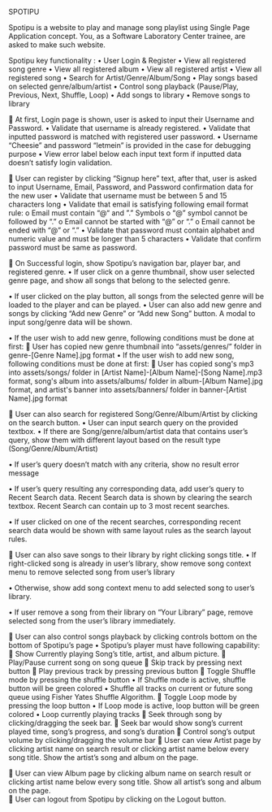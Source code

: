 

SPOTIPU

Spotipu is a website to play and manage song playlist using Single Page Application concept. You, as a Software Laboratory Center trainee, are asked to make such website. 

Spotipu key functionality :
•	User Login & Register
•	View all registered song genre
•	View all registered album
•	View all registered artist
•	View all registered song
•	Search for Artist/Genre/Album/Song
•	Play songs based on selected genre/album/artist
•	Control song playback (Pause/Play, Previous, Next, Shuffle, Loop)
•	Add songs to library
•	Remove songs to library



	At first, Login page is shown, user is asked to input their Username and Password.
•	Validate that username is already registered.
•	Validate that inputted password is matched with registered user password.
•	Username “Cheesie” and password “letmein” is provided in the case for debugging purpose 
•	View error label below each input  text form if inputted data doesn’t satisfy login validation.
 

 
	User can register by clicking “Signup here” text, after that, user is asked to input Username, Email, Password, and Password confirmation data for the new user
•	Validate that username must be between 5 and 15 characters long
•	Validate that email is satisfying following email format rule:
o	Email must contain “@“ and ”.”  Symbols
o	“@” symbol cannot be followed by  “.”
o	Email cannot be started with “@” or “.”
o	Email cannot be ended with “@” or “.”
•	Validate that password must contain alphabet and numeric value and must be longer than 5 characters
•	Validate that confirm password must be same as password.
 
 
	On Successful login, show Spotipu’s navigation bar, player bar, and registered genre.
•	If user click on a genre thumbnail, show user selected genre page, and show all songs that belong to the selected genre.  
 

•	If user clicked on the play button, all songs from the selected genre will be loaded to the player and can be played.
•	User can also add new genre and songs by clicking “Add new Genre” or “Add new Song” button. A modal to input song/genre data will be shown. 
 
 
•	If the user wish to add new genre, following conditions must be done at first:
	User has copied new genre thumbnail into “assets/genres/” folder in genre-[Genre Name].jpg format
•	If the user wish to add new song, following conditions must be done at first:
	User has copied song's mp3 into assets/songs/ folder in [Artist Name]-[Album Name]-[Song Name].mp3 format, song's album into assets/albums/ folder in album-[Album Name].jpg format, and artist's banner into assets/banners/ folder in banner-[Artist Name].jpg format

	User can also search for registered Song/Genre/Album/Artist by clicking on the search button. 
•	User can input search query on the provided textbox.
•	If there are Song/genre/album/artist data that contains user’s query, show them with different layout based on the result type (Song/Genre/Album/Artist) 
 
 

•	If user’s query doesn’t match with any criteria, show no result error message  

•	If user’s query resulting any corresponding data, add user’s query to Recent Search data. Recent Search data is shown by clearing the search textbox. Recent Search can contain up to 3 most recent searches.  
 

•	If user clicked on one of the recent searches, corresponding recent search data would be shown with same layout rules as the search layout rules.

	User can also save songs to their library by right clicking songs title.
•	If right-clicked song is already in user’s library, show remove song context menu to remove selected song from user’s library 
 

•	Otherwise, show add song context menu to add selected song to user’s library.
 
•	If user remove a song from their library on “Your Library” page, remove selected song from the user’s library immediately.

	User can also control songs playback by clicking controls bottom on  the bottom of Spotipu’s page 
•	Spotipu’s player must have following capability:
	Show Currently playing Song’s title, artist, and album picture.
	Play/Pause current song on song queue
	Skip track by pressing next button
	Play previous track by pressing previous button
	Toggle Shuffle mode by pressing the shuffle button
•	If Shuffle mode is active, shuffle button will be green colored
•	Shuffle all tracks on current or future song queue using Fisher Yates Shuffle Algorithm.
	Toggle Loop mode by pressing the loop button
•	If Loop mode is active, loop button will be green colored
•	Loop currently playing tracks
	Seek through song by clicking/dragging the seek bar.
	Seek bar would show song’s current played time, song’s progress, and song’s duration
	Control song’s output volume by clicking/dragging the volume bar
	User can view Artist page by clicking artist name on search result or clicking artist name below every song title. Show the artist’s song and album on the page. 
 

 

	User can view Album page by clicking album name on search result or clicking artist name below every song title. Show all artist’s song and album on the page.  
	User can logout from Spotipu by clicking on the Logout button.





